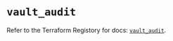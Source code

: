 # `vault_audit`

Refer to the Terraform Registory for docs: [`vault_audit`](https://registry.terraform.io/providers/hashicorp/vault/3.15.2/docs/resources/audit).
